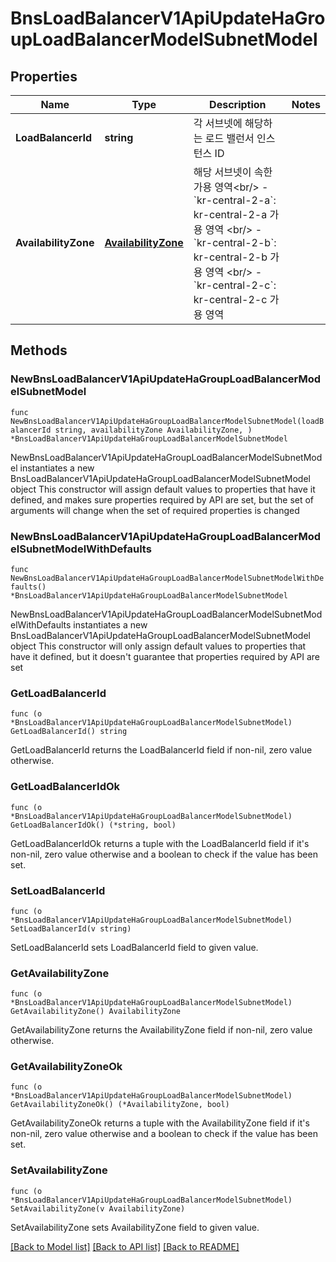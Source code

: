 # BnsLoadBalancerV1ApiUpdateHaGroupLoadBalancerModelSubnetModel

## Properties

Name | Type | Description | Notes
------------ | ------------- | ------------- | -------------
**LoadBalancerId** | **string** | 각 서브넷에 해당하는 로드 밸런서 인스턴스 ID | 
**AvailabilityZone** | [**AvailabilityZone**](AvailabilityZone.md) | 해당 서브넷이 속한 가용 영역&lt;br/&gt; - &#x60;kr-central-2-a&#x60;: kr-central-2-a 가용 영역 &lt;br/&gt; - &#x60;kr-central-2-b&#x60;: kr-central-2-b 가용 영역 &lt;br/&gt; - &#x60;kr-central-2-c&#x60;: kr-central-2-c 가용 영역 | 

## Methods

### NewBnsLoadBalancerV1ApiUpdateHaGroupLoadBalancerModelSubnetModel

`func NewBnsLoadBalancerV1ApiUpdateHaGroupLoadBalancerModelSubnetModel(loadBalancerId string, availabilityZone AvailabilityZone, ) *BnsLoadBalancerV1ApiUpdateHaGroupLoadBalancerModelSubnetModel`

NewBnsLoadBalancerV1ApiUpdateHaGroupLoadBalancerModelSubnetModel instantiates a new BnsLoadBalancerV1ApiUpdateHaGroupLoadBalancerModelSubnetModel object
This constructor will assign default values to properties that have it defined,
and makes sure properties required by API are set, but the set of arguments
will change when the set of required properties is changed

### NewBnsLoadBalancerV1ApiUpdateHaGroupLoadBalancerModelSubnetModelWithDefaults

`func NewBnsLoadBalancerV1ApiUpdateHaGroupLoadBalancerModelSubnetModelWithDefaults() *BnsLoadBalancerV1ApiUpdateHaGroupLoadBalancerModelSubnetModel`

NewBnsLoadBalancerV1ApiUpdateHaGroupLoadBalancerModelSubnetModelWithDefaults instantiates a new BnsLoadBalancerV1ApiUpdateHaGroupLoadBalancerModelSubnetModel object
This constructor will only assign default values to properties that have it defined,
but it doesn't guarantee that properties required by API are set

### GetLoadBalancerId

`func (o *BnsLoadBalancerV1ApiUpdateHaGroupLoadBalancerModelSubnetModel) GetLoadBalancerId() string`

GetLoadBalancerId returns the LoadBalancerId field if non-nil, zero value otherwise.

### GetLoadBalancerIdOk

`func (o *BnsLoadBalancerV1ApiUpdateHaGroupLoadBalancerModelSubnetModel) GetLoadBalancerIdOk() (*string, bool)`

GetLoadBalancerIdOk returns a tuple with the LoadBalancerId field if it's non-nil, zero value otherwise
and a boolean to check if the value has been set.

### SetLoadBalancerId

`func (o *BnsLoadBalancerV1ApiUpdateHaGroupLoadBalancerModelSubnetModel) SetLoadBalancerId(v string)`

SetLoadBalancerId sets LoadBalancerId field to given value.


### GetAvailabilityZone

`func (o *BnsLoadBalancerV1ApiUpdateHaGroupLoadBalancerModelSubnetModel) GetAvailabilityZone() AvailabilityZone`

GetAvailabilityZone returns the AvailabilityZone field if non-nil, zero value otherwise.

### GetAvailabilityZoneOk

`func (o *BnsLoadBalancerV1ApiUpdateHaGroupLoadBalancerModelSubnetModel) GetAvailabilityZoneOk() (*AvailabilityZone, bool)`

GetAvailabilityZoneOk returns a tuple with the AvailabilityZone field if it's non-nil, zero value otherwise
and a boolean to check if the value has been set.

### SetAvailabilityZone

`func (o *BnsLoadBalancerV1ApiUpdateHaGroupLoadBalancerModelSubnetModel) SetAvailabilityZone(v AvailabilityZone)`

SetAvailabilityZone sets AvailabilityZone field to given value.



[[Back to Model list]](../README.md#documentation-for-models) [[Back to API list]](../README.md#documentation-for-api-endpoints) [[Back to README]](../README.md)


